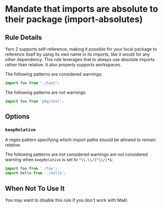 # Mandate that imports are absolute to their package (import-absolutes)

## Rule Details

Yarn 2 supports self-reference, making it possible for your local package to reference itself by using its own name in its imports, like it would for any other dependency. This rule leverages that to always use absolute imports rather than relative. It also properly supports workspaces.

The following patterns are considered warnings:

```js
import foo from "./test";
```

The following patterns are not warnings:

```js
import foo from 'pkg/test';
```


## Options

### `keepRelative`

A regex pattern specifying which import paths should be allowed to remain relative.

The following patterns are not considered warnings are not considered warning when `keepRelative` is set to `^\\.\\/[^\\/]*$`:

```js
import foo from './foo';
import hello from './hello';
```

## When Not To Use It

You may want to disable this rule if you don't work with Maël.
